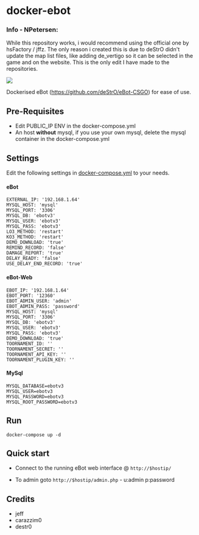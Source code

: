 docker-ebot
================

### Info - NPetersen:
While this repository works, i would recommend using the official one by hsFactory / jffz. The only reason i created this is due to deStrO didn't update the map list files, like adding de_vertigo so it can be selected in the game and on the website. This is the only edit I have made to the repositories.

[![](https://images.microbadger.com/badges/image/hsfactory/ebotweb.svg)](https://microbadger.com/images/hsfactory/ebotweb "Get your own image badge on microbadger.com")

Dockerised eBot (https://github.com/deStrO/eBot-CSGO) for ease of use. 

Pre-Requisites
--------------
* Edit PUBLIC_IP ENV in the docker-compose.yml
* An host **without** mysql, if you use your own mysql, delete the mysql container in the docker-compose.yml

Settings
---------
Edit the following settings in [docker-compose.yml](docker-compose.yml) to your needs.
#### eBot
````
EXTERNAL_IP: '192.168.1.64'
MYSQL_HOST: 'mysql'
MYSQL_PORT: '3306'
MYSQL_DB: 'ebotv3'
MYSQL_USER: 'ebotv3'
MYSQL_PASS: 'ebotv3'
LO3_METHOD: 'restart'
KO3_METHOD: 'restart'
DEMO_DOWNLOAD: 'true'
REMIND_RECORD: 'false'
DAMAGE_REPORT: 'true'
DELAY_READY: 'false'
USE_DELAY_END_RECORD: 'true'
````

#### eBot-Web
````
EBOT_IP: '192.168.1.64'
EBOT_PORT: '12360'
EBOT_ADMIN_USER: 'admin'
EBOT_ADMIN_PASS: 'password'
MYSQL_HOST: 'mysql'
MYSQL_PORT: '3306'
MYSQL_DB: 'ebotv3'
MYSQL_USER: 'ebotv3'
MYSQL_PASS: 'ebotv3'
DEMO_DOWNLOAD: 'true'
TOORNAMENT_ID: ''
TOORNAMENT_SECRET: ''
TOORNAMENT_API_KEY: ''
TOORNAMENT_PLUGIN_KEY: ''
````

#### MySql
````
MYSQL_DATABASE=ebotv3
MYSQL_USER=ebotv3
MYSQL_PASSWORD=ebotv3
MYSQL_ROOT_PASSWORD=ebotv3
````

Run
---

`docker-compose up -d`

Quick start
-----------
* Connect to the running eBot web interface @ `http://$hostip/`

* To admin goto `http://$hostip/admin.php` - u:admin p:password


Credits
-------
* jeff
* carazzim0
* destr0
